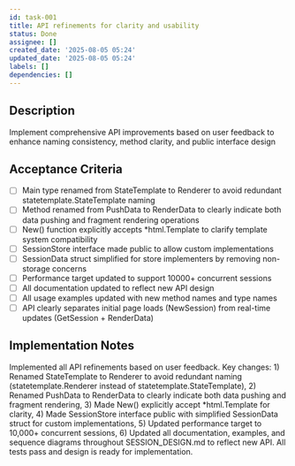 ```yaml
---
id: task-001
title: API refinements for clarity and usability
status: Done
assignee: []
created_date: '2025-08-05 05:24'
updated_date: '2025-08-05 05:24'
labels: []
dependencies: []
---
```


## Description

Implement comprehensive API improvements based on user feedback to enhance naming consistency, method clarity, and public interface design

## Acceptance Criteria

- [ ] Main type renamed from StateTemplate to Renderer to avoid redundant statetemplate.StateTemplate naming
- [ ] Method renamed from PushData to RenderData to clearly indicate both data pushing and fragment rendering operations
- [ ] New() function explicitly accepts *html.Template to clarify template system compatibility
- [ ] SessionStore interface made public to allow custom implementations
- [ ] SessionData struct simplified for store implementers by removing non-storage concerns
- [ ] Performance target updated to support 10000+ concurrent sessions
- [ ] All documentation updated to reflect new API design
- [ ] All usage examples updated with new method names and type names
- [ ] API clearly separates initial page loads (NewSession) from real-time updates (GetSession + RenderData)

## Implementation Notes

Implemented all API refinements based on user feedback. Key changes: 1) Renamed StateTemplate to Renderer to avoid redundant naming (statetemplate.Renderer instead of statetemplate.StateTemplate), 2) Renamed PushData to RenderData to clearly indicate both data pushing and fragment rendering, 3) Made New() explicitly accept *html.Template for clarity, 4) Made SessionStore interface public with simplified SessionData struct for custom implementations, 5) Updated performance target to 10,000+ concurrent sessions, 6) Updated all documentation, examples, and sequence diagrams throughout SESSION_DESIGN.md to reflect new API. All tests pass and design is ready for implementation.

